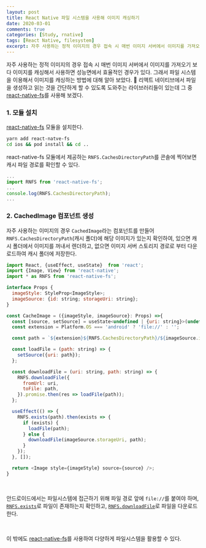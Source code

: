 ```yaml
---
layout: post
title: React Native 파일 시스템을 사용해 이미지 캐싱하기
date: 2020-03-01
comments: true
categories: [Study, rnative]
tags: [React Native, filesystem]
excerpt: 자주 사용하는 정적 이미지의 경우 접속 시 매번 이미지 서버에서 이미지를 가져오기 보다 이미지를 캐싱해서 사용하면 성능면에서 효율적인 경우가 있다. 그래서 파일 시스템을 이용해서 이미지를 캐싱하는 방법에 대해 알아 보았다. 📂
---
```


자주 사용하는 정적 이미지의 경우 접속 시 매번 이미지 서버에서 이미지를 가져오기 보다 이미지를 캐싱해서 사용하면 성능면에서 효율적인 경우가 있다. 그래서 파일 시스템을 이용해서 이미지를 캐싱하는 방법에 대해 알아 보았다. 📂 리액트 네이티브에서 파일을 생성하고 읽는 것을 간단하게 할 수 있도록 도와주는 라이브러리들이 있는데 그 중 [react-native-fs](https://github.com/itinance/react-native-fs)를 사용해 보겠다.

### 1. 모듈 설치

[react-native-fs](https://github.com/itinance/react-native-fs) 모듈을 설치한다.

```bash
yarn add react-natve-fs
cd ios && pod install && cd ..
```

react-native-fs 모듈에서 제공하는 `RNFS.CachesDirectoryPath`를 콘솔에 찍어보면 캐시 파일 경로를 확인할 수 있다.

```javascript
...
import RNFS from 'react-native-fs';
...
console.log(RNFS.CachesDirectoryPath);
...
```

### 2. CachedImage 컴포넌트 생성

자주 사용하는 이미지의 경우 `CachedImage`라는 컴포넌트를 만들어 `RNFS.CachesDirectoryPath`(캐시 폴더)에 해당 이미지가 있는지 확인하여, 있으면 캐시 폴더에서 이미지를 꺼내서 렌더하고, 없으면 이미지 서버 스토리지 경로로 부터 다운로드하여 캐시 폴더에 저장한다.

```javascript
import React, {useEffect, useState}  from 'react';
import {Image, View} from 'react-native';
import * as RNFS from 'react-native-fs';

interface Props {
  imageStyle: StyleProp<ImageStyle>;
  imageSource: {id: string; storageUri: string};
}

const CacheImage = ({imageStyle, imageSource}: Props) =>{
  const [source, setSource] = useState<undefined | {uri: string}>(undefined);
  const extension = Platform.OS === 'android' ? 'file://' : '';

  const path = `${extension}${RNFS.CachesDirectoryPath}/${imageSource.id}.jpg`

  const loadFile = (path: string) => {
    setSource({uri: path});
  };

  const downloadFile = (uri: string, path: string) => {
    RNFS.downloadFile({
      fromUrl: uri,
      toFile: path,
    }).promise.then(res => loadFile(path));
  };

  useEffect(() => {
    RNFS.exists(path).then(exists => {
      if (exists) {
        loadFile(path);
      } else {
        downloadFile(imageSource.storageUri, path);
      }
    });
  }, []);

  return <Image style={imageStyle} source={source} />;
}
```
<br>

안드로이드에서는 파일시스템에 접근하기 위해 파일 경로 앞에 `file://`를 붙여야 하며, [`RNFS.exists`](https://github.com/itinance/react-native-fs#existsfilepath-string-promiseboolean)로 파일이 존재하는지 확인하고, [`RNFS.downloadFile`](https://github.com/itinance/react-native-fs#downloadfileoptions-downloadfileoptions--jobid-number-promise-promisedownloadresult-)로 파일을 다운로드 한다.

<br>

이 밖에도 [react-native-fs](https://github.com/itinance/react-native-fs)를 사용하여 다양하게 파일시스템을 활용할 수 있다.
